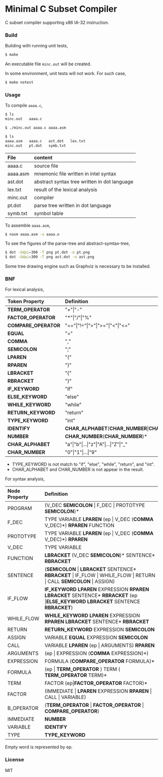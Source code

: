 # Minimal C Subset Compiler

C subset compiler supporting x86 IA-32 instruction.

### Build

Building with running unit tests,

```sh
$ make
```

An executable file `minc.out` will be created.

In some environment, unit tests will not work.
For such case,

```sh
$ make notest
```

### Usage

To compile `aaaa.c`,

```sh
$ ls
minc.out   aaaa.c

$ ./minc.out aaaa.c aaaa.asm

$ ls
aaaa.asm   aaaa.c   ast.dot   lex.txt
minc.out   pt.dot   symb.txt
```

|File|content|
|:--|:--|
|aaaa.c|source file|
|aaaa.asm|mnemonic file written in intel syntax|
|ast.dot|abstract syntax tree written in dot language|
|lex.txt|result of the lexical analysis|
|minc.out|compiler|
|pt.dot|parse tree written in dot language|
|symb.txt|symbol table|

To assemble `aaaa.asm`,

```sh
$ nasm aaaa.asm -o aaaa.o
```

To see the figures of the parse-tree and abstract-symtax-tree,

```sh
$ dot -Gdpi=300 -T png pt.dot -o pt.png
$ dot -Gdpi=300 -T png ast.dot -o ast.png
```

Some tree drawing engine such as Graphviz is necessary to be installed.

### BNF

For lexical analysis,

|Token Property | Definition |
|:--|:--|
| **TERM\_OPERATOR**    | "+"\|"-"                                                  |
| **FACTOR\_OPERATOR**  | "\*"\|"/"\|"%"                                            |
| **COMPARE\_OPERATOR** | "=="\|"!="\|">"\|">="\|"<"\|"<="                          |
| **EQUAL**             | "="                                                       |
| **COMMA**             | ","                                                       |
| **SEMICOLON**         | ";"                                                       |
| **LPAREN**            | "("                                                       |
| **RPAREN**            | ")"                                                       |
| **LBRACKET**          | "{"                                                       |
| **RBRACKET**          | "}"                                                       |
| **IF\_KEYWORD**       | "if"                                                      |
| **ELSE\_KEYWORD**     | "else"                                                    |
| **WHILE\_KEYWORD**    | "while"                                                   |
| **RETURN\_KEYWORD**   | "return"                                                  |
| **TYPE\_KEYWORD**     | "int"                                                     |
| **IDENTIFY**          | **CHAR\_ALPHABET**(**CHAR\_NUMBER**\|**CHAR\_ALPHABET**)\*|
| **NUMBER**            | **CHAR\_NUMBER**(**CHAR\_NUMBER**)\*                      |
| **CHAR\_ALPHABET**    | "a"\|"b"\|...\|"z"\|"A"\|...\|"Z"\|"\_"                   |
| **CHAR\_NUMBER**      | "0"\|"1"\|...\|"9"                                        |

* TYPE\_KEYWORD is not match to "if", "else", "while", "return", and "int".
* CHAR\_ALPHABET and CHAR\_NUMBER is not appear in the result.

For syntax analysis,

| Node Property | Definition |
|:--|:--|
| PROGRAM     | (V\_DEC **SEMICOLON** \| F\_DEC \| PROTOTYPE **SEMICOLON**)\*                                                                                    |
| F\_DEC      | TYPE VARIABLE **LPAREN** (ep \| V\_DEC (**COMMA** V\_DEC)\*) **RPAREN** FUNCTION                                                                 |
| PROTOTYPE   | TYPE VARIABLE **LPAREN** (ep \| V\_DEC (**COMMA** V\_DEC)\*) **RPAREN**                                                                          |
| V\_DEC      | TYPE VARIABLE                                                                                                                                    |
| FUNCTION    | **LBRACKET** (V\_DEC **SEMICOLON**)\* SENTENCE\* **RBRACKET**                                                                                    |
| SENTENCE    |  (**SEMICOLON** \| **LBRACKET** SENTENCE\* **RBRACKET** \| IF\_FLOW \| WHILE\_FLOW \| RETURN \| CALL **SEMICOLON** \| ASSIGN)                    |
| IF\_FLOW    | **IF\_KEYWORD** **LPAREN** EXPRESSION **RPAREN** **LBRACKET** SENTENCE\* **RBRACKET** (ep \|**ELSE\_KEYWORD** **LBRACKET** SENTENCE **RBRACKET**)|
| WHILE\_FLOW | **WHILE\_KEYWORD** **LPAREN** EXPRESSION **RPAREN** **LBRACKET** SENTENCE\* **RBRACKET**                                                         |
| RETURN      | **RETURN\_KEYWORD** EXPRESSION **SEMICOLON**                                                                                                     |
| ASSIGN      | VARIABLE **EQUAL** EXPRESSION **SEMICOLON**                                                                                                      |
| CALL        | VARIABLE **LPAREN** (ep \| ARGUMENTS) **RPAREN**                                                                                                 |
| ARGUMENTS   | (ep \| EXPRESSION (**COMMA** EXPRESSION)\*)                                                                                                      |
| EXPRESSION  | FORMULA (**COMPARE\_OPERATOR** FORMULA)\*                                                                                                        |
| FORMULA     | (ep \| **TERM\_OPERATOR** ) TERM ( **TERM\_OPERATOR** TERM)\*                                                                                    |
| TERM        | FACTOR (ep\|**FACTOR\_OPERATOR** FACTOR)\*                                                                                                       |
| FACTOR      | (IMMEDIATE \| **LPAREN** EXPRESSION **RPAREN** \| CALL \| VARIABLE)                                                                              |
| B\_OPERATOR | (**TERM\_OPERATOR** \| **FACTOR\_OPERATOR** \| **COMPARE\_OPERATOR**)                                                                            |
| IMMEDIATE   | **NUMBER**                                                                                                                                       |
| VARIABLE    | **IDENTIFY**                                                                                                                                     |
| TYPE        | **TYPE\_KEYWORD**                                                                                                                                |

Empty word is represented by ep.

### License

MIT
